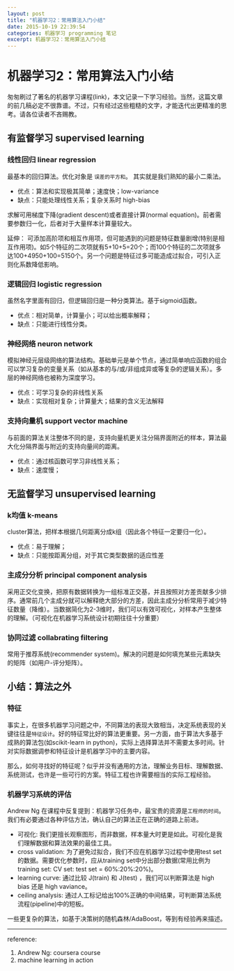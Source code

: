 ```yaml
---
layout: post
title: "机器学习2：常用算法入门小结"
date: 2015-10-19 22:39:54
categories: 机器学习 programming 笔记
excerpt: 机器学习2：常用算法入门小结
---
```



# 机器学习2：常用算法入门小结


匆匆刷过了著名的机器学习课程(link)，本文记录一下学习经验。当然，这篇文章的前几稿必定不很靠谱。不过，只有经过这些粗糙的文字，才能迭代出更精准的思考。请各位读者不吝赐教。

## 有监督学习 supervised learning

### 线性回归 linear regression
最基本的回归算法。优化对象是 `误差的平方和`。 其实就是我们熟知的最小二乘法。

- 优点：算法和实现极其简单；速度快；low-variance
- 缺点：只能处理线性关系；复杂关系时 high-bias

求解可用梯度下降(gradient descent)或者直接计算(normal equation)。前者需要参数归一化，后者对于大量样本计算量较大。

延伸： 可添加高阶项和相互作用项，但可能遇到的问题是特征数量剧增(特别是相互作用项)。如5个特征的二次项就有5+10+5=20个；而100个特征的二次项就多达100+4950+100=5150个。另一个问题是特征过多可能造成过拟合，可引入正则化系数降低影响。

### 逻辑回归 logistic regression

虽然名字里面有回归，但逻辑回归是一种分类算法。基于sigmoid函数。

- 优点：相对简单，计算量小；可以给出概率解释；
- 缺点：只能进行线性分类。

### 神经网络 neuron network

模拟神经元层级网络的算法结构。基础单元是单个节点，通过简单响应函数的组合可以学习复杂的变量关系（如从基本的与/或/非组成异或等复杂的逻辑关系）。多层的神经网络也被称为深度学习。

- 优点：可学习复杂的非线性关系
- 缺点：实现相对复杂；计算量大；结果的含义无法解释

### 支持向量机 support vector machine

与前面的算法关注整体不同的是，支持向量机更关注分隔界面附近的样本，算法最大化分隔界面与附近的支持向量间的距离。

- 优点：通过核函数可学习非线性关系；
- 缺点：速度慢；

## 无监督学习 unsupervised learning

### k均值 k-means

cluster算法，把样本根据几何距离分成k组（因此各个特征一定要归一化）。

- 优点：易于理解；
- 缺点：只能按距离分组，对于其它类型数据的适应性差

### 主成分分析 principal component analysis

采用正交化变换，把原有数据转换为一组标准正交基，并且按照对方差贡献多少排序。通常前几个主成分就可以解释绝大部分的方差，因此主成分分析常用于减少特征数量（降维）。当数据简化为2-3维时，我们可以有效可视化，对样本产生整体的理解。（可视化在机器学习系统设计初期往往十分重要）

### 协同过滤 collabrating filtering

常用于推荐系统(recommender system)。解决的问题是如何填充某些元素缺失的矩阵（如用户-评分矩阵）。


## 小结：算法之外

### 特征

事实上，在很多机器学习问题之中，不同算法的表现大致相当，决定系统表现的关键往往是`特征设计`。好的特征常比好的算法更重要。另一方面，由于算法大多基于成熟的算法包(如scikit-learn in python)，实际上选择算法并不需要太多时间。针对实际数据调参和特征设计是机器学习中的主要内容。

那么，如何寻找好的特征呢？似乎并没有通用的方法，理解业务目标、理解数据、系统测试，也许是一些可行的方案。特征工程也许需要相当的实际工程经验。

### 机器学习系统的评估

Andrew Ng 在课程中反复提到：机器学习任务中，最宝贵的资源是`工程师的时间`。我们有必要通过各种评估方法，确认自己的算法正在正确的道路上前进。

- 可视化: 我们更擅长观察图形，而非数据，样本量大时更是如此。可视化是我们理解数据和算法效果的最佳工具。
- cross validation: 为了避免过拟合，我们不应在机器学习过程中使用test set的数据。需要优化参数时，应从training set中分出部分数据(常用比例为training set: CV set: test set = 60%:20%:20%)。
- learning curve: 通过比较 J(train) 和 J(test) ，我们可以判断算法是 high bias 还是 high vaviance。
- ceiling analysis: 通过人工标记给出100%正确的中间结果，可判断算法系统流程(pipeline)中的短板。

一些更复杂的算法，如基于决策树的随机森林/AdaBoost，等到有经验再来描述。

----

reference:

1. Andrew Ng: coursera course
2. machine learning in action 
